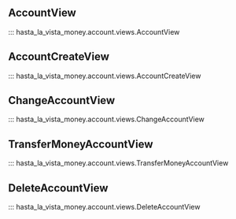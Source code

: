 ## AccountView
::: hasta_la_vista_money.account.views.AccountView
## AccountCreateView
::: hasta_la_vista_money.account.views.AccountCreateView
## ChangeAccountView
::: hasta_la_vista_money.account.views.ChangeAccountView
## TransferMoneyAccountView
::: hasta_la_vista_money.account.views.TransferMoneyAccountView
## DeleteAccountView
::: hasta_la_vista_money.account.views.DeleteAccountView